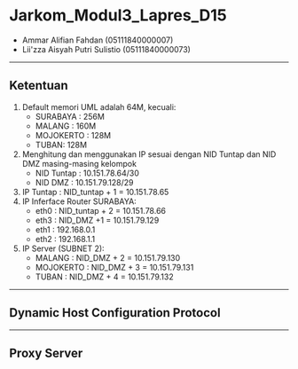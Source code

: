 # Jarkom_Modul3_Lapres_D15
- Ammar Alifian Fahdan (05111840000007)
- Lii'zza Aisyah Putri Sulistio (05111840000073)
---
## Ketentuan
1. Default memori UML adalah 64M, kecuali:
	* SURABAYA : 256M
	* MALANG : 160M
	* MOJOKERTO : 128M
	* TUBAN: 128M
2. Menghitung dan menggunakan IP sesuai dengan NID Tuntap dan NID DMZ masing-masing kelompok
	* NID Tuntap : 10.151.78.64/30
	* NID DMZ : 10.151.79.128/29
3. IP Tuntap : NID_tuntap + 1 = 10.151.78.65
4. IP Inferface Router SURABAYA:
	* eth0 : NID_tuntap + 2 = 10.151.78.66
	* eth3 : NID_DMZ +1 = 10.151.79.129
	* eth1 : 192.168.0.1
	* eth2 : 192.168.1.1
5. IP Server (SUBNET 2):
	* MALANG : NID_DMZ + 2 = 10.151.79.130
	* MOJOKERTO : NID_DMZ + 3 = 10.151.79.131
	* TUBAN : NID_DMZ + 4 = 10.151.79.132
---
## Dynamic Host Configuration Protocol

---
## Proxy Server
